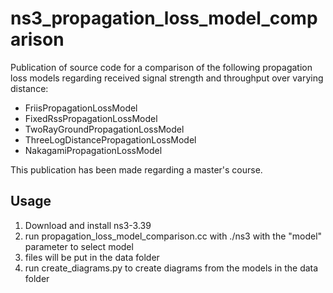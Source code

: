 # ns3_propagation_loss_model_comparison

Publication of source code for a comparison of the following propagation loss models regarding received signal strength and throughput over varying distance:
- FriisPropagationLossModel
- FixedRssPropagationLossModel
- TwoRayGroundPropagationLossModel
- ThreeLogDistancePropagationLossModel
- NakagamiPropagationLossModel

This publication has been made regarding a master's course. 

## Usage
1. Download and install ns3-3.39
2. run propagation_loss_model_comparison.cc with ./ns3 with the "model" parameter to select model
3. files will be put in the data folder
4. run create_diagrams.py to create diagrams from the models in the data folder 
